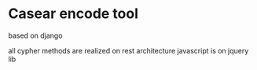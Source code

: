 # Casear encode tool 

based on django

all cypher methods are realized on rest architecture
javascript is on jquery lib
